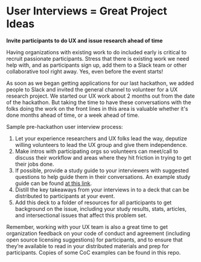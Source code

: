 # User Interviews = Great Project Ideas

**Invite participants to do UX and issue research ahead of time**

Having organizations with existing work to do included early is critical to recruit passionate participants. Stress that there is existing work we need help with, and as participants sign up, add them to a Slack team or other collaborative tool right away. Yes, even before the event starts!

As soon as we began getting applications for our last hackathon, we added people to Slack and invited the general channel to volunteer for a UX research project. We started our UX work about 2 months out from the date of the hackathon. But taking the time to have these conversations with the folks doing the work on the front lines in this area is valuable whether it's done months ahead of time, or a week ahead of time.

Sample pre-hackathon user interview process:

1. Let your experience researchers and UX folks lead the way, deputize willing volunteers to lead the UX group and give them independence.
2. Make intros with participating orgs so volunteers can meet/call to discuss their workflow and areas where they hit friction in trying to get their jobs done.
3. If possible, provide a study guide to your interviewers with suggested questions to help guide them in their conversations. An example study guide can be found [at this link](https://docs.google.com/document/d/1MhYEEJw9UdX_SUUipZLGSCLl1lQUenl-NiJKUl9pfJk/edit).
4. Distill the key takeaways from your interviews in to a deck that can be distributed to participants at your event.
5. Add this deck to a folder of resources for all participants to get background on the issue, including your study results, stats, articles, and intersectional issues that affect this problem set.

Remember, working with your UX team is also a great time to get organization feedback on your code of conduct and agreement \(including open source licensing suggestions\) for participants, and to ensure that they’re available to read in your distributed materials and prep for participants. Copies of some CoC examples can be found in this repo.


